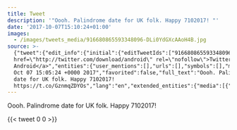```yaml
---
title: Tweet
description: '"Oooh. Palindrome date for UK folk. Happy 7102017! "'
date: '2017-10-07T15:10:24+01:00'
images:
  - /images/tweets_media/916680865593348096-DLi0YdGXcAAoH4B.jpg
source: >-
  {"tweet":{"edit_info":{"initial":{"editTweetIds":["916680865593348096"],"editableUntil":"2017-10-07T16:05:24.121Z","editsRemaining":"5","isEditEligible":true}},"retweeted":false,"source":"<a
  href=\"http://twitter.com/download/android\" rel=\"nofollow\">Twitter for
  Android</a>","entities":{"user_mentions":[],"urls":[],"symbols":[],"media":[{"expanded_url":"https://twitter.com/toychicken/status/916680865593348096/photo/1","indices":["50","73"],"url":"https://t.co/GznmqZDYOs","media_url":"http://pbs.twimg.com/tweet_video_thumb/DLi0YdGXcAAoH4B.jpg","id_str":"916680856391086080","id":"916680856391086080","media_url_https":"https://pbs.twimg.com/tweet_video_thumb/DLi0YdGXcAAoH4B.jpg","sizes":{"small":{"w":"262","h":"200","resize":"fit"},"large":{"w":"262","h":"200","resize":"fit"},"thumb":{"w":"150","h":"150","resize":"crop"},"medium":{"w":"262","h":"200","resize":"fit"}},"type":"photo","display_url":"pic.twitter.com/GznmqZDYOs"}],"hashtags":[]},"display_text_range":["0","73"],"favorite_count":"0","id_str":"916680865593348096","truncated":false,"retweet_count":"0","id":"916680865593348096","possibly_sensitive":false,"created_at":"Sat
  Oct 07 15:05:24 +0000 2017","favorited":false,"full_text":"Oooh. Palindrome
  date for UK folk. Happy 7102017!
  https://t.co/GznmqZDYOs","lang":"en","extended_entities":{"media":[{"expanded_url":"https://twitter.com/toychicken/status/916680865593348096/photo/1","indices":["50","73"],"url":"https://t.co/GznmqZDYOs","media_url":"http://pbs.twimg.com/tweet_video_thumb/DLi0YdGXcAAoH4B.jpg","id_str":"916680856391086080","video_info":{"aspect_ratio":["131","100"],"variants":[{"bitrate":"0","content_type":"video/mp4","url":"https://video.twimg.com/tweet_video/DLi0YdGXcAAoH4B.mp4"}]},"id":"916680856391086080","media_url_https":"https://pbs.twimg.com/tweet_video_thumb/DLi0YdGXcAAoH4B.jpg","sizes":{"small":{"w":"262","h":"200","resize":"fit"},"large":{"w":"262","h":"200","resize":"fit"},"thumb":{"w":"150","h":"150","resize":"crop"},"medium":{"w":"262","h":"200","resize":"fit"}},"type":"animated_gif","display_url":"pic.twitter.com/GznmqZDYOs"}]}}}
---
```

Oooh. Palindrome date for UK folk. Happy 7102017! 
    
{{< tweet 0 0 >}}
    
